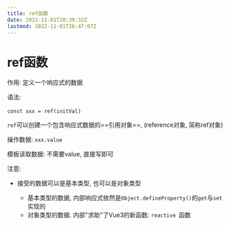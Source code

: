 ```yaml
---
title: ref函数
date: 2022-11-01T20:39:32Z
lastmod: 2022-11-01T20:47:07Z
---
```


# ref函数

作用: 定义一个响应式的数据

语法: 

​`const xxx = ref(initVal)`​

​`ref`​可以创建一个包含响应式数据的==引用对象==, (reference对象, 简称ref对象)

操作数据: `xxx.value`

模板读取数据: 不需要value, 直接写即可

注意: 

* 接受的数据可以是基本类型, 也可以是对象类型

  * 基本类型的数据, 内部响应式依然是`Object.defineProperty()`​的`get`​与`set`​实现的
  * 对象类型的数据. 内部"求助"了Vue3的新函数: `reactive ​`​函数

‍

‍

‍

